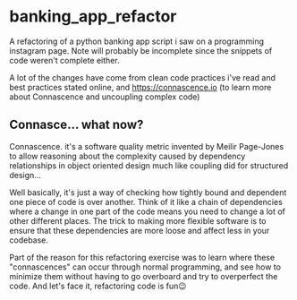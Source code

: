 # banking_app_refactor
A refactoring of a python banking app script i saw on a programming instagram page. Note will probably be incomplete since the snippets of code weren't complete either.

A lot of the changes have come from clean code practices i've read and best practices stated online, and https://connascence.io (to learn more about Connascence and uncoupling complex code)

## Connasce... what now?

Connascence. it's a software quality metric invented by Meilir Page-Jones to allow reasoning about the complexity caused by dependency relationships in object oriented design much like coupling did for structured design...

Well basically, it's just a way of checking how tightly bound and dependent one piece of code is over another. Think of it like a chain of dependencies where a change in one part of the code means you need to change a lot of other different places. The trick to making more flexible software is to ensure that these dependencies are more loose and affect less in your codebase.

Part of the reason for this refactoring exercise was to learn where these "connascences" can occur through normal programming, and see how to minimize them without having to go overboard and try to overperfect the code. 
And let's face it, refactoring code is fun😉

